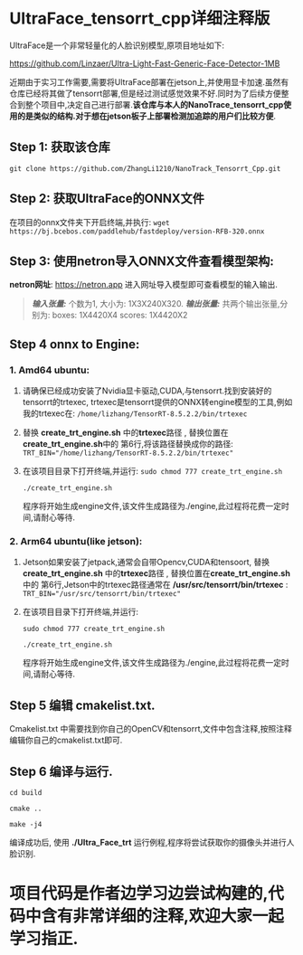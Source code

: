 # UltraFace_tensorrt_cpp详细注释版
UltraFace是一个非常轻量化的人脸识别模型,原项目地址如下:

https://github.com/Linzaer/Ultra-Light-Fast-Generic-Face-Detector-1MB

近期由于实习工作需要,需要将UltraFace部署在jetson上,并使用显卡加速.虽然有仓库已经将其做了tensorrt部署,但是经过测试感觉效果不好.同时为了后续方便整合到整个项目中,决定自己进行部署.**该仓库与本人的NanoTrace_tensorrt_cpp使用的是类似的结构.对于想在jetson板子上部署检测加追踪的用户们比较方便**.

## Step 1: 获取该仓库
 `git clone https://github.com/ZhangLi1210/NanoTrack_Tensorrt_Cpp.git`

## Step 2: 获取UltraFace的ONNX文件
在项目的onnx文件夹下开启终端,并执行:
```wget https://bj.bcebos.com/paddlehub/fastdeploy/version-RFB-320.onnx```

## Step 3: 使用netron导入ONNX文件查看模型架构:
**netron网址**: https://netron.app 进入网址导入模型即可查看模型的输入输出.
>***输入张量:*** 
>个数为1, 大小为: 1X3X240X320. 
>***输出张量:*** 
>共两个输出张量,分别为: 
>boxes: 1X4420X4 
>scores: 1X4420X2 

## Step 4 onnx to Engine:
### 1. Amd64 ubuntu:
1. 请确保已经成功安装了Nvidia显卡驱动,CUDA,与tensorrt.找到安装好的tensorrt的trtexec, trtexec是tensorrt提供的ONNX转engine模型的工具,例如我的trtexec在: 
```/home/lizhang/TensorRT-8.5.2.2/bin/trtexec```

2. 替换 **create_trt_engine.sh** 中的**trtexec**路径 , 替换位置在**create_trt_engine.sh**中的 第6行,将该路径替换成你的路径:
```TRT_BIN="/home/lizhang/TensorRT-8.5.2.2/bin/trtexec"```

3. 在该项目目录下打开终端,并运行:
    `sudo chmod 777 create_trt_engine.sh`
   
    `./create_trt_engine.sh`
   
    程序将开始生成engine文件,该文件生成路径为./engine,此过程将花费一定时间,请耐心等待.

### 2. Arm64 ubuntu(like jetson):
1. Jetson如果安装了jetpack,通常会自带Opencv,CUDA和tensoort, 替换 **create_trt_engine.sh** 中的**trtexec**路径 , 替换位置在**create_trt_engine.sh**中的 第6行,Jetson中的trtexec路径通常在 **/usr/src/tensorrt/bin/trtexec** :
```TRT_BIN="/usr/src/tensorrt/bin/trtexec"```

2. 在该项目目录下打开终端,并运行:

    `sudo chmod 777 create_trt_engine.sh`
   
    `./create_trt_engine.sh`
   
    程序将开始生成engine文件,该文件生成路径为./engine,此过程将花费一定时间,请耐心等待.

## Step 5  编辑 cmakelist.txt. 

 Cmakelist.txt 中需要找到你自己的OpenCV和tensorrt,文件中包含注释,按照注释编辑你自己的cmakelist.txt即可.
 


## Step 6 编译与运行. 
`cd build`

`cmake ..`

`make -j4`

编译成功后, 使用 **./Ultra_Face_trt** 运行例程,程序将尝试获取你的摄像头并进行人脸识别.

# 项目代码是作者边学习边尝试构建的,代码中含有非常详细的注释,欢迎大家一起学习指正.
